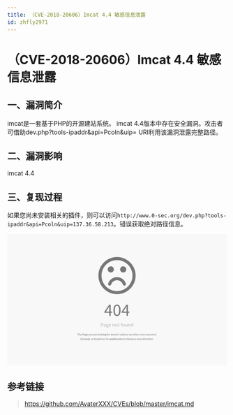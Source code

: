 ```yaml
---
title: （CVE-2018-20606）Imcat 4.4 敏感信息泄露
id: zhfly2971
---
```


# （CVE-2018-20606）Imcat 4.4 敏感信息泄露

## 一、漏洞简介

imcat是一套基于PHP的开源建站系统。 imcat 4.4版本中存在安全漏洞。攻击者可借助dev.php?tools-ipaddr&api=Pcoln&uip= URI利用该漏洞泄露完整路径。

## 二、漏洞影响

imcat 4.4

## 三、复现过程

如果您尚未安装相关的插件，则可以访问`http://www.0-sec.org/dev.php?tools-ipaddr&api=Pcoln&uip=137.36.58.213`。错误获取绝对路径信息。

![](../img/841b6d0af7ed1e66c899bca37d6e664e.png)

## 参考链接

> https://github.com/AvaterXXX/CVEs/blob/master/imcat.md